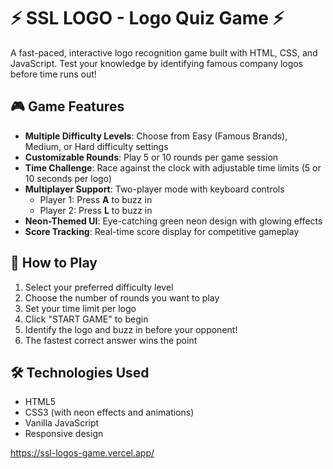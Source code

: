 # ⚡ SSL LOGO - Logo Quiz Game ⚡

A fast-paced, interactive logo recognition game built with HTML, CSS, and JavaScript. Test your knowledge by identifying famous company logos before time runs out!

## 🎮 Game Features

- **Multiple Difficulty Levels**: Choose from Easy (Famous Brands), Medium, or Hard difficulty settings
- **Customizable Rounds**: Play 5 or 10 rounds per game session
- **Time Challenge**: Race against the clock with adjustable time limits (5 or 10 seconds per logo)
- **Multiplayer Support**: Two-player mode with keyboard controls
  - Player 1: Press **A** to buzz in
  - Player 2: Press **L** to buzz in
- **Neon-Themed UI**: Eye-catching green neon design with glowing effects
- **Score Tracking**: Real-time score display for competitive gameplay

## 🚀 How to Play

1. Select your preferred difficulty level
2. Choose the number of rounds you want to play
3. Set your time limit per logo
4. Click "START GAME" to begin
5. Identify the logo and buzz in before your opponent!
6. The fastest correct answer wins the point

## 🛠️ Technologies Used

- HTML5
- CSS3 (with neon effects and animations)
- Vanilla JavaScript
- Responsive design

https://ssl-logos-game.vercel.app/
